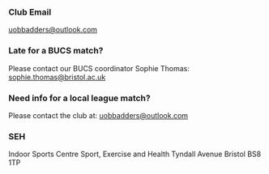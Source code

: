 ### Club Email
uobbadders@outlook.com

### Late for a BUCS match?
Please contact our BUCS coordinator Sophie Thomas: sophie.thomas@bristol.ac.uk

### Need info for a local league match?
Please contact the club at: uobbadders@outlook.com

### SEH
Indoor Sports Centre
Sport, Exercise and Health
Tyndall Avenue
Bristol
BS8 1TP
